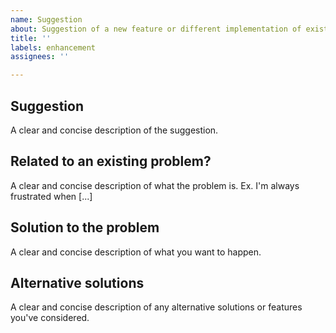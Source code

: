 ```yaml
---
name: Suggestion
about: Suggestion of a new feature or different implementation of existing feature
title: ''
labels: enhancement
assignees: ''

---
```


## Suggestion
A clear and concise description of the suggestion.

## Related to an existing problem?
A clear and concise description of what the problem is. Ex. I'm always frustrated when [...]

## Solution to the problem
A clear and concise description of what you want to happen.

## Alternative solutions
A clear and concise description of any alternative solutions or features you've considered.
